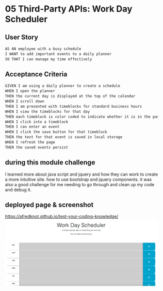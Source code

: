 # 05 Third-Party APIs: Work Day Scheduler



## User Story

```md
AS AN employee with a busy schedule
I WANT to add important events to a daily planner
SO THAT I can manage my time effectively
```

## Acceptance Criteria

```md
GIVEN I am using a daily planner to create a schedule
WHEN I open the planner
THEN the current day is displayed at the top of the calendar
WHEN I scroll down
THEN I am presented with timeblocks for standard business hours
WHEN I view the timeblocks for that day
THEN each timeblock is color coded to indicate whether it is in the past, present, or future
WHEN I click into a timeblock
THEN I can enter an event
WHEN I click the save button for that timeblock
THEN the text for that event is saved in local storage
WHEN I refresh the page
THEN the saved events persist
```

##  during this module challenge
I learned more about java script and jquery and how they can work to create a more intuitive site. how to use bootstrap and jquery components. it was also a good challenge for me needing to go through and clean up my code and debug it.

## deployed page & screenshot
https://afredknot.github.io/test-your-coding-knowledge/
![screenshot](./Assets/pictures/screenshot.png)